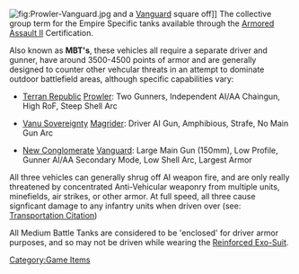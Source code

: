 ![](Prowler-Vanguard.md.jpg "fig:Prowler-Vanguard.jpg") and a
[Vanguard](Vanguard.md) square off\]\] The collective group term
for the Empire Specific tanks available through the [Armored Assault
II](Armored_Assault_II.md) Certification.

Also known as **MBT's**, these vehicles all require a separate driver
and gunner, have around 3500-4500 points of armor and are generally
designed to counter other vehcular threats in an attempt to dominate
outdoor battlefield areas, although specific capabilities vary:

- [Terran Republic](Terran_Republic.md)
  [Prowler](Prowler.md): Two Gunners, Independent AI/AA
  Chaingun, High RoF, Steep Shell Arc

<!-- -->

- [Vanu Sovereignty](Vanu_Sovereignty.md)
  [Magrider](Magrider.md): Driver AI Gun, Amphibious, Strafe,
  No Main Gun Arc

<!-- -->

- [New Conglomerate](New_Conglomerate.md)
  [Vanguard](Vanguard.md): Large Main Gun (150mm), Low
  Profile, Gunner AI/AA Secondary Mode, Low Shell Arc, Largest Armor

All three vehicles can generally shrug off AI weapon fire, and are only
really threatened by concentrated Anti-Vehicular weaponry from multiple
units, minefields, air strikes, or other armor. At full speed, all three
cause signficant damage to any infantry units when driven over (see:
[Transportation Citation](Transportation_Citation.md))

All Medium Battle Tanks are considered to be 'enclosed' for driver armor
purposes, and so may not be driven while wearing the [Reinforced
Exo-Suit](Reinforced_Exo-Suit.md).

[Category:Game Items](Category:Game_Items.md)
